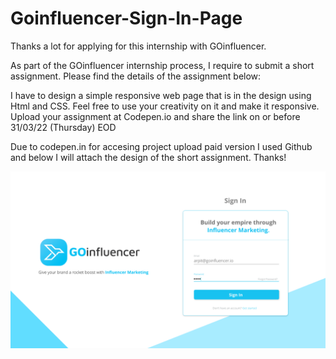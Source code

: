 # Goinfluencer-Sign-In-Page

Thanks a lot for applying for this internship with GOinfluencer.

As part of the GOinfluencer internship process, I require to submit a short assignment. Please find the details of the assignment below:

I have to design a simple responsive web page that is in the design using Html and CSS. Feel free to use your creativity on it and make it responsive.
Upload your assignment at Codepen.io and share the link on or before 31/03/22 (Thursday) EOD

Due to codepen.in for accesing project upload paid version I used Github and below I will attach the design of the short assignment. Thanks!


![This is an image](https://github.com/Gemechu-Taye/Goinfluencer-Sign-In-Page/blob/main/Sign%20In%20(1).png)
